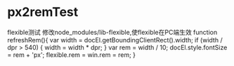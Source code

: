 # px2remTest
flexible测试
修改node_modules/lib-flexible,使flexible在PC端生效
function refreshRem(){
var width = docEl.getBoundingClientRect().width;
if (width / dpr > 540) {
width = width * dpr;
}
var rem = width / 10;
docEl.style.fontSize = rem + 'px';
flexible.rem = win.rem = rem;
}
